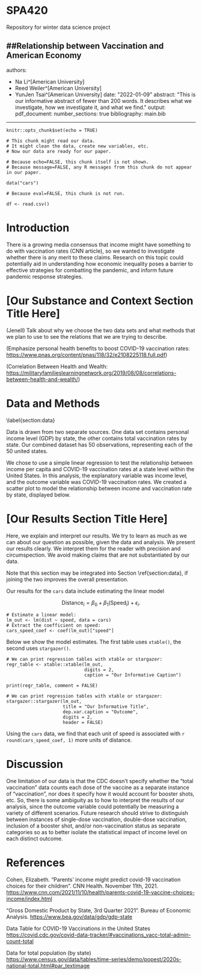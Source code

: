# SPA420

Repository for winter data science project 

##Relationship between Vaccination and American Economy
---
authors: 
  -  Na Li^[American University]
  -  Reed Weiler^[American University]
  -  YunJen Tsai^[American University]
date: "2022-01-09"
abstract: "This is our informative abstract of fewer than 200 words. It describes what we investigate, how we investigate it, and what we find."
output: 
  pdf_document:
    number_sections: true
bibliography: main.bib
---

```{r setup, include=FALSE}
knitr::opts_chunk$set(echo = TRUE)
```

```{r echo=FALSE, message=FALSE}
# This chunk might read our data.
# It might clean the data, create new variables, etc.
# Now our data are ready for our paper.

# Because echo=FALSE, this chunk itself is not shown.
# Because message=FALSE, any R messages from this chunk do not appear in our paper.

data("cars")
```

```{r eval=FALSE, echo=FALSE}
# Because eval=FALSE, this chunk is not run.

df <- read.csv()
```


# Introduction

There is a growing media consensus that income might have something to do with vaccination rates (CNN article), so we wanted to investigate whether there is any merit to these claims. Research on this topic could potentially aid in understanding how economic inequality poses a barrier to effective strategies for combatting the pandemic, and inform future pandemic response strategies. 


# [Our Substance and Context Section Title Here]

(Jenell) Talk about why we choose the two data sets and what methods that we plan to use to see the relations that we are trying to describe. 

(Emphasize personal health benefits to boost COVID-19 vaccination rates: https://www.pnas.org/content/pnas/118/32/e2108225118.full.pdf)


(Correlation Between Health and Wealth: https://militaryfamilieslearningnetwork.org/2019/08/08/correlations-between-health-and-wealth/)


# Data and Methods
\label{section:data}

Data is drawn from two separate sources. One data set contains personal income level (GDP) by state, the other contains total vaccination rates by state. Our combined dataset has 50 observations, representing each of the 50 united states. 

We chose to use a simple linear regression to test the relationship between income per capita and COVID-19 vaccination rates at a state level within the United States. In this analysis, the explanatory variable was income level, and the outcome variable was COVID-19 vaccination rates. We created a scatter plot to model the relationship between income and vaccination rate by state, displayed below.


# [Our Results Section Title Here]

Here, we explain and interpret our results. We try to learn as much as we can about our question as possible, given the data and analysis. We present our results clearly. We interpret them for the reader with precision and circumspection. We avoid making claims that are not substantiated by our data.

Note that this section may be integrated into Section \ref{section:data}, if joining the two improves the overall presentation.

Our results for the `cars` data include estimating the linear model 

$$\text{Distance}_i = \beta_0 + \beta_1 (\text{Speed}_i) + \epsilon_i.$$

```{r echo=FALSE}
# Estimate a linear model:
lm_out <- lm(dist ~ speed, data = cars)
# Extract the coefficient on speed:
cars_speed_coef <- coef(lm_out)["speed"]
```

Below we show the model estimates. The first table uses `xtable()`, the second uses `stargazer()`.

```{r echo=FALSE, message=FALSE, results='asis'}
# We can print regression tables with xtable or stargazer:
regr_table <- xtable::xtable(lm_out,
                             digits = 2,
                             caption = "Our Informative Caption")

print(regr_table, comment = FALSE)
```

```{r echo=FALSE, message=FALSE, results='asis'}
# We can print regression tables with xtable or stargazer:
stargazer::stargazer(lm_out, 
                     title = "Our Informative Title",
                     dep.var.caption = "Outcome",
                     digits = 2,
                     header = FALSE)
```

Using the `cars` data, we find that each unit of speed is associated with `r round(cars_speed_coef, 1)` more units of distance.

# Discussion

One limitation of our data is that the CDC doesn’t specify whether the “total vaccination” data counts each dose of the vaccine as a separate instance of “vaccination”, nor does it specify how it would account for booster shots, etc. So, there is some ambiguity as to how to interpret the results of our analysis, since the outcome variable could potentially be measuring a variety of different scenarios. Future research should strive to distinguish between instances of single-dose vaccination, double-dose vaccination, inclusion of a booster shot, and/or non-vaccination status as separate categories so as to better isolate the statistical impact of income level on each distinct outcome. 

# References 

Cohen, Elizabeth. “Parents’ income might predict covid-19 vaccination choices for their children”. CNN Health. November 11th, 2021. https://www.cnn.com/2021/11/10/health/parents-covid-19-vaccine-choices-income/index.html


“Gross Domestic Product by State, 3rd Quarter 2021”. Bureau of Economic Analysis. https://www.bea.gov/data/gdp/gdp-state

Data Table for COVID-19 Vaccinations in the United States
https://covid.cdc.gov/covid-data-tracker/#vaccinations_vacc-total-admin-count-total

Data for total population (by state)
https://www.census.gov/data/tables/time-series/demo/popest/2020s-national-total.html#par_textimage



